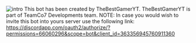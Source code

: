 ![intro](http://r69.cooltext.com/rendered/cooltext308656082057234.png)
This bot has been created by TheBestGamerYT.
TheBestGamerYT is part of TeamCo7 Developments team.
NOTE: In case you would wish to invite this bot into yours server use the following link:
https://discordapp.com/oauth2/authorize/?permissions=66060296&scope=bot&client_id=363356945760911360
